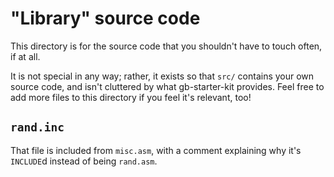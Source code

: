 # "Library" source code

This directory is for the source code that you shouldn't have to touch often, if at all.

It is not special in any way; rather, it exists so that `src/` contains your own source code, and isn't cluttered by what gb-starter-kit provides.
Feel free to add more files to this directory if you feel it's relevant, too!

## `rand.inc`

That file is included from `misc.asm`, with a comment explaining why it's `INCLUDE`d instead of being `rand.asm`.
